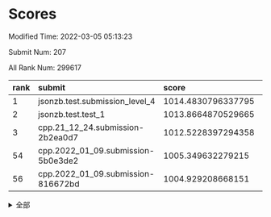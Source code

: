 # Scores

Modified Time: 2022-03-05 05:13:23

Submit Num: 207

All Rank Num: 299617

| rank |               submit               |       score        |       sigma        | pk_num |
| :--- | :--------------------------------- | :----------------- | :----------------- | :----- |
| 1    | jsonzb.test.submission_level_4     | 1014.4830796337795 | 0.8204294273791557 | 5788   |
| 2    | jsonzb.test.test_1                 | 1013.8664870529665 | 0.8192974130138596 | 5790   |
| 3    | cpp.21_12_24.submission-2b2ea0d7   | 1012.5228397294358 | 0.793882857242878  | 5791   |
| 54   | cpp.2022_01_09.submission-5b0e3de2 | 1005.349632279215  | 0.7283191681133667 | 5788   |
| 56   | cpp.2022_01_09.submission-816672bd | 1004.929208668151  | 0.7168993060947768 | 5790   |


<details>
<summary>全部</summary>

| rank |                 submit                 |       score        |       sigma        | pk_num |
| :--- | :------------------------------------- | :----------------- | :----------------- | :----- |
| 1    | jsonzb.test.submission_level_4         | 1014.4830796337795 | 0.8204294273791557 | 5788   |
| 2    | jsonzb.test.test_1                     | 1013.8664870529665 | 0.8192974130138596 | 5790   |
| 3    | cpp.21_12_24.submission-2b2ea0d7       | 1012.5228397294358 | 0.793882857242878  | 5791   |
| 4    | gobigger.level_3.submission_level_3_10 | 1011.7202903347508 | 0.7801689866252532 | 5788   |
| 5    | gobigger.level_3.submission_level_3_44 | 1011.4896637152001 | 0.7976241078845658 | 5791   |
| 6    | gobigger.level_3.submission_level_3_1  | 1011.2979044753381 | 0.8025668838008769 | 5787   |
| 7    | gobigger.level_3.submission_level_3_26 | 1011.1554426022318 | 0.7750018244588815 | 5788   |
| 8    | gobigger.level_3.submission_level_3_28 | 1011.1073392554307 | 0.7830400805095457 | 5790   |
| 9    | gobigger.level_3.submission_level_3_29 | 1010.8147175980089 | 0.7353122617476191 | 5790   |
| 10   | gobigger.level_3.submission_level_3_46 | 1010.7635951806315 | 0.7816008420396388 | 5787   |
| 11   | gobigger.level_3.submission_level_3_35 | 1010.7201848390521 | 0.749971526264487  | 5793   |
| 12   | gobigger.level_3.submission_level_3_37 | 1010.6068593632492 | 0.7874706619261979 | 5789   |
| 13   | gobigger.level_3.submission_level_3_3  | 1010.4408953778035 | 0.7685250098549053 | 5789   |
| 14   | gobigger.level_3.submission_level_3_9  | 1010.4259728473218 | 0.7481588496498038 | 5787   |
| 15   | gobigger.level_3.submission_level_3_42 | 1010.411134303936  | 0.7754332241656662 | 5787   |
| 16   | gobigger.level_3.submission_level_3_8  | 1010.4088597548382 | 0.780611041643137  | 5793   |
| 17   | gobigger.level_3.submission_level_3_0  | 1010.3893066946184 | 0.7544280914636221 | 5790   |
| 18   | gobigger.level_3.submission_level_3_6  | 1010.348227026292  | 0.7642967926260514 | 5791   |
| 19   | gobigger.level_3.submission_level_3_5  | 1010.3409056024552 | 0.7555824963373394 | 5792   |
| 20   | gobigger.level_3.submission_level_3_31 | 1010.2705061038245 | 0.7687750386692335 | 5786   |
| 21   | gobigger.level_3.submission_level_3_14 | 1010.2527314376562 | 0.765101614565948  | 5793   |
| 22   | gobigger.level_3.submission_level_3_33 | 1010.2437042085189 | 0.7666406118940229 | 5790   |
| 23   | gobigger.level_3.submission_level_3_34 | 1010.2272044985363 | 0.7847788511774371 | 5796   |
| 24   | gobigger.level_3.submission_level_3_7  | 1010.1333761777972 | 0.7482735719671106 | 5791   |
| 25   | gobigger.level_3.submission_level_3_32 | 1010.0741022577271 | 0.7724524891209352 | 5792   |
| 26   | gobigger.level_3.submission_level_3_36 | 1010.0601801579271 | 0.7357240605488592 | 5792   |
| 27   | gobigger.level_3.submission_level_3_25 | 1010.0469932201111 | 0.7380949080187086 | 5791   |
| 28   | gobigger.level_3.submission_level_3_24 | 1009.9212928815125 | 0.7561536757761512 | 5790   |
| 29   | gobigger.level_3.submission_level_3_23 | 1009.8580250399051 | 0.7467741877950757 | 5793   |
| 30   | gobigger.level_3.submission_level_3_43 | 1009.8160645839824 | 0.7517555150557895 | 5790   |
| 31   | gobigger.level_3.submission_level_3_4  | 1009.8018678066694 | 0.7560692041135226 | 5795   |
| 32   | gobigger.level_3.submission_level_3_11 | 1009.7500486150633 | 0.767852643729144  | 5785   |
| 33   | gobigger.level_3.submission_level_3_22 | 1009.7010245101166 | 0.7594334346580397 | 5790   |
| 34   | gobigger.level_3.submission_level_3_17 | 1009.6255634278428 | 0.757096203124846  | 5789   |
| 35   | gobigger.level_3.submission_level_3_15 | 1009.6001165833472 | 0.7554980555707056 | 5790   |
| 36   | gobigger.level_3.submission_level_3_27 | 1009.5379685629205 | 0.759490602523525  | 5789   |
| 37   | gobigger.level_3.submission_level_3_30 | 1009.4676636921096 | 0.7598404059931215 | 5791   |
| 38   | gobigger.level_3.submission_level_3_2  | 1009.449292162814  | 0.7660015312455432 | 5792   |
| 39   | gobigger.level_3.submission_level_3_49 | 1009.4176995784826 | 0.7568482443184955 | 5783   |
| 40   | gobigger.level_3.submission_level_3_40 | 1009.4007997534765 | 0.7705111977493182 | 5794   |
| 41   | gobigger.level_3.submission_level_3_19 | 1009.3517800990633 | 0.7605938052090054 | 5790   |
| 42   | gobigger.level_3.submission_level_3_39 | 1009.3202223667242 | 0.749547610086646  | 5790   |
| 43   | gobigger.level_3.submission_level_3_45 | 1009.2670181656594 | 0.7353360754159597 | 5787   |
| 44   | gobigger.level_3.submission_level_3_48 | 1009.1838899276692 | 0.7512565944285865 | 5790   |
| 45   | gobigger.level_3.submission_level_3_38 | 1009.1257215936757 | 0.7557625766209525 | 5794   |
| 46   | gobigger.level_3.submission_level_3_12 | 1009.0597087717262 | 0.7304633902106304 | 5791   |
| 47   | gobigger.level_3.submission_level_3_20 | 1009.0303582023703 | 0.7271190759870948 | 5787   |
| 48   | gobigger.level_3.submission_level_3_13 | 1008.8319282213405 | 0.735224764864583  | 5791   |
| 49   | gobigger.level_3.submission_level_3_18 | 1008.8287632739659 | 0.7304197966518098 | 5785   |
| 50   | gobigger.level_3.submission_level_3_16 | 1008.823545103579  | 0.7513160466610765 | 5792   |
| 51   | gobigger.level_3.submission_level_3_47 | 1008.7047583137062 | 0.7292686556686516 | 5792   |
| 52   | gobigger.level_3.submission_level_3_41 | 1008.2991807768392 | 0.7404594641980426 | 5789   |
| 53   | gobigger.level_3.submission_level_3_21 | 1007.5916524298323 | 0.7460274988433347 | 5791   |
| 54   | cpp.2022_01_09.submission-5b0e3de2     | 1005.349632279215  | 0.7283191681133667 | 5788   |
| 55   | gobigger.level_1.submission_level_1_1  | 1005.0668740149733 | 0.7324951882701671 | 5794   |
| 56   | cpp.2022_01_09.submission-816672bd     | 1004.929208668151  | 0.7168993060947768 | 5790   |
| 57   | gobigger.level_1.submission_level_1_47 | 1004.5622390203341 | 0.7167012661903459 | 5793   |
| 58   | gobigger.level_1.submission_level_1_38 | 1004.4644411256129 | 0.7115842565942888 | 5786   |
| 59   | gobigger.level_1.submission_level_1_24 | 1004.4111895243419 | 0.7107928101034124 | 5789   |
| 60   | gobigger.level_1.submission_level_1_35 | 1004.19180835434   | 0.7136187584368546 | 5792   |
| 61   | gobigger.level_1.submission_level_1_36 | 1004.1337842349793 | 0.7202424037945565 | 5790   |
| 62   | gobigger.level_1.submission_level_1_37 | 1003.9263239814138 | 0.713083962381553  | 5787   |
| 63   | gobigger.level_1.submission_level_1_39 | 1003.8767982636211 | 0.7204759731609582 | 5788   |
| 64   | gobigger.level_1.submission_level_1_32 | 1003.8333436900435 | 0.7115145997654273 | 5786   |
| 65   | gobigger.level_1.submission_level_1_15 | 1003.8178541408171 | 0.720191103536032  | 5787   |
| 66   | gobigger.level_1.submission_level_1_10 | 1003.7743252452123 | 0.7132937705865717 | 5792   |
| 67   | gobigger.level_1.submission_level_1_8  | 1003.7446713259818 | 0.7320835167473759 | 5793   |
| 68   | gobigger.level_1.submission_level_1_28 | 1003.6476838643202 | 0.710071900073171  | 5788   |
| 69   | gobigger.level_1.submission_level_1_6  | 1003.580782209881  | 0.718423800930698  | 5792   |
| 70   | gobigger.level_1.submission_level_1_21 | 1003.5402150569672 | 0.7071188165735589 | 5792   |
| 71   | gobigger.level_1.submission_level_1_14 | 1003.490462374549  | 0.7188000856850237 | 5784   |
| 72   | gobigger.level_1.submission_level_1_43 | 1003.4807246655413 | 0.7201146913666701 | 5792   |
| 73   | gobigger.level_1.submission_level_1_5  | 1003.4532872875113 | 0.7115113092231039 | 5789   |
| 74   | gobigger.level_1.submission_level_1_16 | 1003.3812256376665 | 0.720054411324178  | 5785   |
| 75   | gobigger.level_1.submission_level_1_0  | 1003.350140367486  | 0.7111229286059934 | 5782   |
| 76   | gobigger.level_1.submission_level_1_44 | 1003.3462476759623 | 0.7206433545846512 | 5787   |
| 77   | gobigger.level_1.submission_level_1_12 | 1003.3278754336327 | 0.7032746665922769 | 5792   |
| 78   | gobigger.level_1.submission_level_1_29 | 1003.3068414914179 | 0.7074827210825942 | 5794   |
| 79   | gobigger.level_1.submission_level_1_42 | 1003.290893055299  | 0.7086274418419384 | 5795   |
| 80   | gobigger.level_1.submission_level_1_45 | 1003.173359120758  | 0.7139188915480236 | 5791   |
| 81   | gobigger.level_1.submission_level_1_34 | 1003.1706977441693 | 0.7177115997270017 | 5789   |
| 82   | gobigger.level_1.submission_level_1_31 | 1003.1605253076672 | 0.7143536323890757 | 5795   |
| 83   | gobigger.level_1.submission_level_1_33 | 1003.0758196117249 | 0.7170408185251576 | 5791   |
| 84   | gobigger.level_1.submission_level_1_25 | 1002.9601196678855 | 0.7157924034676713 | 5788   |
| 85   | gobigger.level_1.submission_level_1_23 | 1002.8945541337453 | 0.7193964508368927 | 5789   |
| 86   | gobigger.level_1.submission_level_1_49 | 1002.8623817812662 | 0.7201301941650411 | 5786   |
| 87   | gobigger.level_1.submission_level_1_41 | 1002.7857618400717 | 0.7145300544015744 | 5792   |
| 88   | gobigger.level_1.submission_level_1_4  | 1002.773003781767  | 0.7101204279975698 | 5790   |
| 89   | gobigger.level_1.submission_level_1_27 | 1002.7308004988361 | 0.717687168178456  | 5792   |
| 90   | gobigger.level_1.submission_level_1_13 | 1002.7198180690723 | 0.7198330778012907 | 5788   |
| 91   | gobigger.level_1.submission_level_1_46 | 1002.7180441813827 | 0.7050225497819627 | 5792   |
| 92   | gobigger.level_1.submission_level_1_20 | 1002.7147932364081 | 0.7090430386498976 | 5790   |
| 93   | gobigger.level_1.submission_level_1_40 | 1002.6917024484856 | 0.7011174842509761 | 5789   |
| 94   | gobigger.level_1.submission_level_1_18 | 1002.6595013474048 | 0.7117025576267161 | 5794   |
| 95   | gobigger.level_1.submission_level_1_9  | 1002.608351238438  | 0.7262443012616417 | 5791   |
| 96   | gobigger.level_1.submission_level_1_2  | 1002.5787949470704 | 0.7117273557457501 | 5785   |
| 97   | gobigger.level_1.submission_level_1_30 | 1002.5258986641719 | 0.7110361192608967 | 5793   |
| 98   | gobigger.level_1.submission_level_1_22 | 1002.4629082980892 | 0.7162701193510749 | 5783   |
| 99   | gobigger.level_1.submission_level_1_11 | 1002.3684467236013 | 0.7157812146103896 | 5787   |
| 100  | gobigger.level_1.submission_level_1_7  | 1002.2016650684778 | 0.7152837689670245 | 5795   |
| 101  | gobigger.level_1.submission_level_1_48 | 1002.1896166712464 | 0.7088271423876114 | 5789   |
| 102  | gobigger.level_1.submission_level_1_19 | 1002.1008027096841 | 0.7065584454126832 | 5793   |
| 103  | gobigger.level_1.submission_level_1_17 | 1002.0203323319913 | 0.718547922550849  | 5792   |
| 104  | gobigger.level_1.submission_level_1_3  | 1001.992325704365  | 0.7271213482041438 | 5786   |
| 105  | gobigger.level_1.submission_level_1_26 | 1001.8783233407194 | 0.7047168087216942 | 5790   |
| 106  | gobigger.random.submission_random_35   | 997.2214270601401  | 0.7080041137018663 | 5793   |
| 107  | gobigger.random.submission_random_29   | 997.0244787325141  | 0.7052639572340174 | 5789   |
| 108  | gobigger.random.submission_random_14   | 996.9186255397913  | 0.7000930347152611 | 5790   |
| 109  | gobigger.random.submission_random_17   | 996.86469017251    | 0.7135479738606655 | 5785   |
| 110  | gobigger.random.submission_random_6    | 996.833621428378   | 0.7172268442628209 | 5788   |
| 111  | gobigger.random.submission_random_32   | 996.77411955969    | 0.7130852849423237 | 5789   |
| 112  | gobigger.random.submission_random_10   | 996.771611537075   | 0.7066121337645007 | 5792   |
| 113  | gobigger.random.submission_random_11   | 996.75669406459    | 0.6981345190886816 | 5784   |
| 114  | gobigger.random.submission_random_42   | 996.7318069918404  | 0.7143753542968247 | 5790   |
| 115  | gobigger.random.submission_random_1    | 996.6792400409528  | 0.7074530019135059 | 5790   |
| 116  | gobigger.random.submission_random_25   | 996.5860927343797  | 0.7224456911339371 | 5792   |
| 117  | gobigger.random.submission_random_19   | 996.585718102988   | 0.700009741178596  | 5789   |
| 118  | gobigger.random.submission_random_41   | 996.4834512495455  | 0.7062336515273655 | 5792   |
| 119  | gobigger.random.submission_random_48   | 996.4366401566957  | 0.7202424000224584 | 5790   |
| 120  | gobigger.random.submission_random_43   | 996.3665748213662  | 0.7123120371337641 | 5789   |
| 121  | gobigger.random.submission_random_31   | 996.3203983727482  | 0.7124464845663394 | 5788   |
| 122  | gobigger.random.submission_random_24   | 996.2677277545897  | 0.704172874372905  | 5787   |
| 123  | gobigger.random.submission_random_20   | 996.2547634834361  | 0.712368405296785  | 5790   |
| 124  | gobigger.random.submission_random_37   | 996.2075158248623  | 0.7110474809908339 | 5788   |
| 125  | gobigger.random.submission_random_16   | 996.1589670758798  | 0.7101598059452083 | 5792   |
| 126  | gobigger.random.submission_random_27   | 996.1348710892426  | 0.7094109584302398 | 5787   |
| 127  | gobigger.random.submission_random_45   | 996.0831312330249  | 0.7153694916608193 | 5793   |
| 128  | gobigger.random.submission_random_34   | 996.0826762572642  | 0.717817115130364  | 5793   |
| 129  | gobigger.random.submission_random_28   | 996.0658103368332  | 0.7144689679647602 | 5790   |
| 130  | gobigger.random.submission_random_8    | 996.0548586032666  | 0.6965169671714478 | 5788   |
| 131  | gobigger.random.submission_random_2    | 996.0522227509706  | 0.7045998737243173 | 5786   |
| 132  | gobigger.random.submission_random_36   | 996.0520786351925  | 0.7132255539226965 | 5790   |
| 133  | gobigger.random.submission_random_46   | 996.0122184249609  | 0.7176519649737715 | 5792   |
| 134  | gobigger.random.submission_random_33   | 996.0061514919776  | 0.7089265104608183 | 5793   |
| 135  | gobigger.random.submission_random_3    | 995.9758253358261  | 0.7151688668801087 | 5787   |
| 136  | gobigger.random.submission_random_15   | 995.9722475275023  | 0.7064885097762121 | 5787   |
| 137  | gobigger.random.submission_random_21   | 995.9571779338548  | 0.7086454151100854 | 5795   |
| 138  | gobigger.random.submission_random_5    | 995.9359961912135  | 0.702523655757369  | 5786   |
| 139  | gobigger.random.submission_random_23   | 995.9353979041913  | 0.7104817552092406 | 5788   |
| 140  | gobigger.random.submission_random_13   | 995.9165722596217  | 0.7154741092448285 | 5788   |
| 141  | gobigger.random.submission_random_0    | 995.908432394909   | 0.7122414376941687 | 5793   |
| 142  | gobigger.random.submission_random_39   | 995.8773259111086  | 0.7169698632995013 | 5792   |
| 143  | gobigger.random.submission_random_40   | 995.854203006995   | 0.7241484862377058 | 5789   |
| 144  | gobigger.random.submission_random_9    | 995.666841733804   | 0.7074000995911661 | 5795   |
| 145  | gobigger.random.submission_random_38   | 995.6076780138742  | 0.7127770306856293 | 5790   |
| 146  | gobigger.random.submission_random_12   | 995.5277605762187  | 0.7055159141865015 | 5789   |
| 147  | gobigger.random.submission_random_49   | 995.4679063084315  | 0.7020080559016062 | 5788   |
| 148  | gobigger.random.submission_random_44   | 995.4365079378963  | 0.7034473128010156 | 5790   |
| 149  | gobigger.random.submission_random_4    | 995.4276353870031  | 0.7106831567168485 | 5789   |
| 150  | gobigger.random.submission_random_30   | 995.4017527267624  | 0.7198609276289495 | 5787   |
| 151  | gobigger.random.submission_random_7    | 995.3102779454166  | 0.7085786512285037 | 5793   |
| 152  | gobigger.random.submission_random_26   | 995.2215876879831  | 0.7178309635264284 | 5792   |
| 153  | gobigger.random.submission_random_22   | 995.1275317332598  | 0.7126929317886243 | 5788   |
| 154  | gobigger.random.submission_random_47   | 995.094457360775   | 0.7222710735904274 | 5792   |
| 155  | gobigger.random.submission_random_18   | 994.9957044201979  | 0.7070177383226653 | 5783   |
| 156  | gobigger.level_2.submission_level_2_19 | 993.7834672445736  | 0.7367818057585366 | 5786   |
| 157  | gobigger.level_2.submission_level_2_17 | 993.5189033043544  | 0.7421909850520654 | 5784   |
| 158  | gobigger.level_2.submission_level_2_24 | 993.490847483519   | 0.7352558367617659 | 5790   |
| 159  | gobigger.level_2.submission_level_2_25 | 993.4463224134487  | 0.7246635633698207 | 5797   |
| 160  | gobigger.level_2.submission_level_2_27 | 993.3689329453433  | 0.7372722174982433 | 5790   |
| 161  | gobigger.level_2.submission_level_2_43 | 993.2223704171367  | 0.7259115724571044 | 5787   |
| 162  | gobigger.level_2.submission_level_2_18 | 993.2048273720486  | 0.7200646457923896 | 5789   |
| 163  | gobigger.level_2.submission_level_2_11 | 993.1959287283579  | 0.7214218000028058 | 5788   |
| 164  | gobigger.level_2.submission_level_2_23 | 993.0936695770984  | 0.7405054696108666 | 5789   |
| 165  | gobigger.level_2.submission_level_2_6  | 993.0645992160041  | 0.7379897994048015 | 5786   |
| 166  | gobigger.level_2.submission_level_2_1  | 992.9650221370237  | 0.7448178030117065 | 5790   |
| 167  | gobigger.level_2.submission_level_2_38 | 992.8664575903126  | 0.7449753041187678 | 5791   |
| 168  | gobigger.level_2.submission_level_2_0  | 992.8354651298749  | 0.754407946147721  | 5790   |
| 169  | gobigger.level_2.submission_level_2_8  | 992.8269345386425  | 0.7378400479947332 | 5791   |
| 170  | gobigger.level_2.submission_level_2_40 | 992.7539749384974  | 0.7447014339096211 | 5791   |
| 171  | gobigger.level_2.submission_level_2_7  | 992.7024150854103  | 0.7393900309568974 | 5792   |
| 172  | gobigger.level_2.submission_level_2_28 | 992.6512336763143  | 0.7235609977694314 | 5788   |
| 173  | gobigger.level_2.submission_level_2_22 | 992.5739449686274  | 0.7377366413651022 | 5790   |
| 174  | gobigger.level_2.submission_level_2_34 | 992.4749056272871  | 0.7550419903799018 | 5790   |
| 175  | gobigger.level_2.submission_level_2_48 | 992.4599849704914  | 0.7380279729164746 | 5788   |
| 176  | gobigger.level_2.submission_level_2_44 | 992.4140657682096  | 0.7451396807508951 | 5792   |
| 177  | gobigger.level_2.submission_level_2_33 | 992.3363979463774  | 0.7467411544971617 | 5792   |
| 178  | gobigger.level_2.submission_level_2_14 | 992.2750661571613  | 0.7538337944641819 | 5787   |
| 179  | gobigger.level_2.submission_level_2_30 | 992.2641123136393  | 0.7300824155196657 | 5789   |
| 180  | gobigger.level_2.submission_level_2_35 | 992.1526003894331  | 0.7453706776666209 | 5787   |
| 181  | gobigger.level_2.submission_level_2_9  | 992.1186751829331  | 0.729926342470442  | 5791   |
| 182  | gobigger.level_2.submission_level_2_20 | 992.109706103782   | 0.7291506010612893 | 5787   |
| 183  | gobigger.level_2.submission_level_2_29 | 992.0538295635915  | 0.7519503243026733 | 5797   |
| 184  | gobigger.level_2.submission_level_2_2  | 992.0010052725889  | 0.747969297320807  | 5789   |
| 185  | gobigger.level_2.submission_level_2_39 | 991.9379888213426  | 0.7372327955563016 | 5786   |
| 186  | gobigger.level_2.submission_level_2_21 | 991.8532160288888  | 0.7444347358078665 | 5784   |
| 187  | gobigger.level_2.submission_level_2_31 | 991.8251339519934  | 0.7416021788441318 | 5789   |
| 188  | gobigger.level_2.submission_level_2_12 | 991.8175303815581  | 0.7533719180720758 | 5795   |
| 189  | gobigger.level_2.submission_level_2_49 | 991.7713955905461  | 0.7458359103319024 | 5790   |
| 190  | gobigger.level_2.submission_level_2_45 | 991.5104528060598  | 0.7491250880225632 | 5788   |
| 191  | gobigger.level_2.submission_level_2_32 | 991.5026575906277  | 0.7424564882841047 | 5791   |
| 192  | gobigger.level_2.submission_level_2_41 | 991.4780321964957  | 0.7447628455752295 | 5792   |
| 193  | gobigger.level_2.submission_level_2_10 | 991.4268667548877  | 0.7653595892841226 | 5787   |
| 194  | gobigger.level_2.submission_level_2_15 | 991.4239893163685  | 0.7702374571458882 | 5790   |
| 195  | gobigger.level_2.submission_level_2_16 | 991.3085647082851  | 0.7458322442855252 | 5789   |
| 196  | gobigger.level_2.submission_level_2_3  | 991.2512153017664  | 0.778608696201494  | 5791   |
| 197  | gobigger.level_2.submission_level_2_4  | 991.2485238219089  | 0.7625218368264419 | 5789   |
| 198  | gobigger.level_2.submission_level_2_42 | 991.1141467974211  | 0.7600950169672613 | 5791   |
| 199  | gobigger.level_2.submission_level_2_36 | 990.8570523179058  | 0.7762425315819501 | 5791   |
| 200  | gobigger.level_2.submission_level_2_47 | 990.8214688508506  | 0.7665106331006956 | 5789   |
| 201  | gobigger.level_2.submission_level_2_5  | 990.5683380177893  | 0.7889540235322268 | 5791   |
| 202  | gobigger.level_2.submission_level_2_37 | 990.5281254617121  | 0.7720328988913889 | 5788   |
| 203  | gobigger.level_2.submission_level_2_46 | 990.3186779364352  | 0.7607299923570068 | 5786   |
| 204  | gobigger.level_2.submission_level_2_26 | 990.2351489735753  | 0.7744328204782465 | 5788   |
| 205  | gobigger.level_2.submission_level_2_13 | 989.665617174397   | 0.7778583471146383 | 5792   |
| 206  | gobigger.none.submission_none_0        | 978.8148972207264  | 1.207259133826176  | 5789   |
| 207  | gobigger.none.submission_none_1        | 975.2870298829844  | 1.5592421974409556 | 5788   |

</details>
